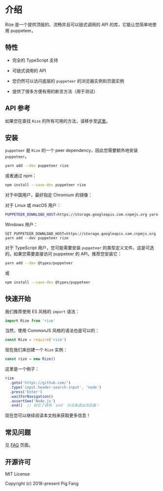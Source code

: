 # 介绍

Rize 是一个提供顶层的、流畅并且可以链式调用的 API 的库，它能让您简单地使用 puppeteer。

## 特性

- 完全的 TypeScript 支持

- 可链式调用的 API

- 您仍然可以访问底层的 `puppeteer` 的浏览器实例和页面实例

- 提供了很多方便有用的断言方法（用于测试）

## API 参考

如果您在查找 `Rize` 的所有可用的方法，请移步至[这里](https://rize.js.org/api/modules/_index_.html)。

## 安装

`puppeteer` 是 `Rize` 的一个 peer dependency，因此您需要额外地安装 `puppeteer`。

```bash
yarn add --dev puppeteer rize
```

或者通过 npm：

```bash
npm install --save-dev puppeteer rize
```

对于中国用户，最好指定 Chromium 的镜像：

对于 Linux 或 macOS 用户：

```bash
PUPPETEER_DOWNLOAD_HOST=https://storage.googleapis.com.cnpmjs.org yarn add --dev puppeteer rize
```

Windows 用户：

```batch
SET PUPPETEER_DOWNLOAD_HOST=https://storage.googleapis.com.cnpmjs.org yarn add --dev puppeteer rize
```

对于 TypeScript 用户，您可能需要安装 `puppeteer` 的类型定义文件。这是可选的。如果您需要直接访问 puppeteer 的 API，推荐您安装它：

```bash
yarn add --dev @types/puppeteer
```

或

```bash
npm install --save-dev @types/puppeteer
```
## 快速开始

我们推荐使用 ES 风格的 `import` 语法：

```javascript
import Rize from 'rize'
```

当然，使用 CommonJS 风格的语法也是可以的：

```javascript
const Rize = require('rize')
```

现在我们来创建一个 `Rize` 实例：

```javascript
const rize = new Rize()
```

这里是一个例子：

```javascript
rize
  .goto('https://github.com/')
  .type('input.header-search-input', 'node')
  .press('Enter')
  .waitForNavigation()
  .assertSee('Node.js')
  .end()  // 别忘了调用 `end` 方法来退出浏览器！
```
现在您可以继续阅读本文档来获取更多信息！

## 常见问题

见 [FAQ](./faq.md) 页面。

## 开源许可

MIT License

Copyright (c) 2018-present Pig Fang
